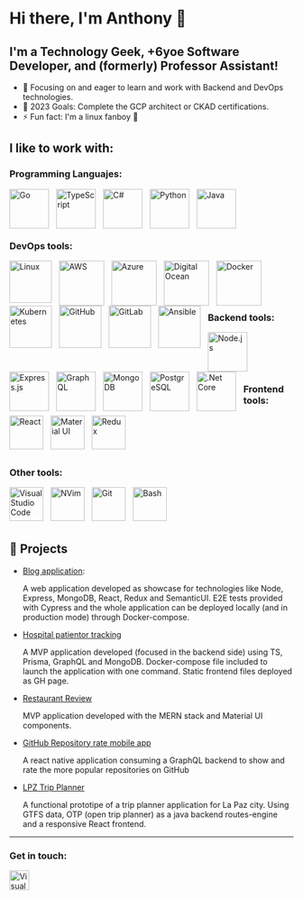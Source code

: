 # Hi there, I'm Anthony 👋

## I'm a Technology Geek, +6yoe Software Developer, and (formerly) Professor Assistant!

- 🌱 Focusing on and eager to learn and work with Backend and DevOps technologies.
- 🥅 2023 Goals: Complete the GCP architect or CKAD certifications.
- ⚡ Fun fact: I'm a linux fanboy 🐧

## I like to work with:

### Programming Languajes:
<img align="left" alt="Go" width="70px" src="https://cdn.jsdelivr.net/gh/devicons/devicon/icons/go/go-original-wordmark.svg" style="padding-right:10px;" />
<img align="left" alt="TypeScript" width="70px" src="https://cdn.jsdelivr.net/gh/devicons/devicon/icons/typescript/typescript-original.svg" style="padding-right:10px;" />
<img align="left" alt="C#" width="70px" src="https://cdn.jsdelivr.net/gh/devicons/devicon/icons/csharp/csharp-original.svg" style="padding-right:10px;" />
<img align="left" alt="Python" width="70px" src="https://cdn.jsdelivr.net/gh/devicons/devicon/icons/python/python-original.svg" style="padding-right:10px;" />
<img align="left" alt="Java" width="70px" src="https://cdn.jsdelivr.net/gh/devicons/devicon/icons/java/java-original.svg" style="padding-right:10px;" />

<br/><br/>
<br/><br/>

### DevOps tools:
<img align="left" alt="Linux" width="75px"  src="https://cdn.jsdelivr.net/gh/devicons/devicon/icons/linux/linux-original.svg" style="padding-right:10px;"  />
<img align="left" alt="AWS" width="80px" src="https://cdn.jsdelivr.net/gh/devicons/devicon/icons/amazonwebservices/amazonwebservices-original-wordmark.svg" style="padding-right:10px;" />
<img align="left" alt="Azure" width="80px" src="https://cdn.jsdelivr.net/gh/devicons/devicon/icons/azure/azure-original-wordmark.svg" style="padding-right:10px;" />
<img align="left" alt="Digital Ocean" width="80px" src="https://cdn.jsdelivr.net/gh/devicons/devicon/icons/digitalocean/digitalocean-original-wordmark.svg" style="padding-right:10px;" />
<img align="left" alt="Docker" width="80px" src="https://cdn.jsdelivr.net/gh/devicons/devicon/icons/docker/docker-original.svg" style="padding-right:10px;" />
<img align="left" alt="Kubernetes" width="75px" src="https://cdn.jsdelivr.net/gh/devicons/devicon/icons/kubernetes/kubernetes-plain.svg" style="padding-right:10px;" />
<img align="left" alt="GitHub" width="75px" src="https://cdn.jsdelivr.net/gh/devicons/devicon/icons/github/github-original.svg" style="padding-right:10px;" />
<img align="left" alt="GitLab" width="75px" src="https://cdn.jsdelivr.net/gh/devicons/devicon/icons/gitlab/gitlab-original.svg" style="padding-right:10px;" />
<img align="left" alt="Ansible" width="75px" src="https://cdn.jsdelivr.net/gh/devicons/devicon/icons/ansible/ansible-original-wordmark.svg" style="padding-right:10px;" />

<br/><br/>
<br/><br/>

### Backend tools:
<img align="left" alt="Node.js" width="70px" src="https://cdn.jsdelivr.net/gh/devicons/devicon/icons/nodejs/nodejs-original.svg" style="padding-right:10px;" />
<img align="left" alt="Express.js" width="70px" src="https://cdn.jsdelivr.net/gh/devicons/devicon/icons/express/express-original.svg" style="padding-right:10px;" />
<img align="left" alt="GraphQL" width="70px" src="https://cdn.jsdelivr.net/gh/devicons/devicon/icons/graphql/graphql-plain.svg" style="padding-right:10px;" />
<img align="left" alt="MongoDB" width="70px" src="https://cdn.jsdelivr.net/gh/devicons/devicon/icons/mongodb/mongodb-original.svg" style="padding-right:10px;" />
<img align="left" alt="PostgreSQL" width="70px" src="https://cdn.jsdelivr.net/gh/devicons/devicon/icons/postgresql/postgresql-original.svg" style="padding-right:10px;" />
<img align="left" alt=".Net Core" width="70px" src="https://cdn.jsdelivr.net/gh/devicons/devicon/icons/dotnetcore/dotnetcore-original.svg" style="padding-right:10px;" />
          
<br/><br/>
<br/><br/>

### Frontend tools:
<img align="left" alt="React" width="60px" src="https://cdn.jsdelivr.net/gh/devicons/devicon/icons/react/react-original.svg" style="padding-right:10px;" />
<img align="left" alt="Material UI" width="60px" src="https://cdn.jsdelivr.net/gh/devicons/devicon/icons/materialui/materialui-original.svg" style="padding-right:10px;" />
<img align="left" alt="Redux" width="60px" src="https://cdn.jsdelivr.net/gh/devicons/devicon/icons/redux/redux-original.svg" style="padding-right:10px;" />

<br/><br/>
<br/><br/>

### Other tools:
<img align="left" alt="Visual Studio Code" width="60px" src="https://cdn.jsdelivr.net/gh/devicons/devicon/icons/vscode/vscode-original.svg" style="padding-right:10px;" />
<img align="left" alt="NVim" width="60px" src="https://cdn.jsdelivr.net/gh/devicons/devicon/icons/vim/vim-original.svg" style="padding-right:10px;"/>
<img align="left" alt="Git" width="60px" src="https://cdn.jsdelivr.net/gh/devicons/devicon/icons/git/git-original.svg" style="padding-right:10px;" />
<img align="left" alt="Bash" width="60px" src="https://cdn.jsdelivr.net/gh/devicons/devicon/icons/bash/bash-original.svg" style="padding-right:10px;" />

<br/><br/>
<br/><br/>

## 📕 Projects
- [Blog application](https://github.com/antoine29/BlogList):

  A web application developed as showcase for technologies like Node, Express, MongoDB, React, Redux and SemanticUI. E2E tests provided with Cypress and the whole application can be deployed locally (and in production mode) through Docker-compose.
- [Hospital patientor tracking](https://github.com/antoine29/HospittalPatientorTracking/tree/master)

  A MVP application developed (focused in the backend side) using TS, Prisma, GraphQL and MongoDB. Docker-compose file included to launch the application with one command. Static frontend files deployed as GH page.
- [Restaurant Review](https://github.com/antoine29/RestaurantReview)

  MVP application developed with the MERN stack and Material UI components. 
- [GitHub Repository rate mobile app](https://github.com/antoine29/rate-repository-app)

  A react native application consuming a GraphQL backend to show and rate the more popular repositories on GitHub
- [LPZ Trip Planner](https://github.com/antoine29/SemiFormal-TripPlanner)

  A functional prototipe of a trip planner application for La Paz city. Using GTFS data, OTP (open trip planner) as a java backend routes-engine and a responsive React frontend.

---

### Get in touch:

[<img align="left" alt="Visual Studio Code" width="35px" src="https://cdn.jsdelivr.net/gh/devicons/devicon/icons/linkedin/linkedin-original.svg" style="padding-right:10px;" />](https://www.linkedin.com/in/antoine29)

<br/><br/>
<br/><br/>
